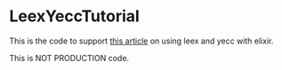 # LeexYeccTutorial

This is the code to support [this article](http://cameronp.svbtle.com/how-to-use-leex-and-yecc) on using leex and yecc with elixir.

This is NOT PRODUCTION code.  
